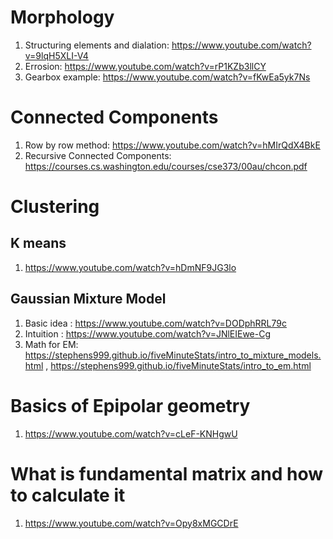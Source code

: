 # Morphology
1) Structuring elements and dialation: https://www.youtube.com/watch?v=9lqH5XLI-V4
2) Errosion: https://www.youtube.com/watch?v=rP1KZb3llCY
3) Gearbox example: https://www.youtube.com/watch?v=fKwEa5yk7Ns
# Connected Components
1) Row by row method: https://www.youtube.com/watch?v=hMIrQdX4BkE
2) Recursive Connected Components: https://courses.cs.washington.edu/courses/cse373/00au/chcon.pdf

# Clustering
## K means
1) https://www.youtube.com/watch?v=hDmNF9JG3lo
## Gaussian Mixture Model
1) Basic idea : https://www.youtube.com/watch?v=DODphRRL79c
2) Intuition : https://www.youtube.com/watch?v=JNlEIEwe-Cg
3) Math for EM: https://stephens999.github.io/fiveMinuteStats/intro_to_mixture_models.html , https://stephens999.github.io/fiveMinuteStats/intro_to_em.html

# Basics of Epipolar geometry
1) https://www.youtube.com/watch?v=cLeF-KNHgwU

# What is fundamental matrix and how to calculate it
1) https://www.youtube.com/watch?v=Opy8xMGCDrE
